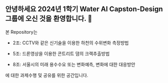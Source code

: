 ## 안녕하세요 2024년 1학기 Water AI Capston-Design 그룹에 오신 것을 환영합니다. 👋

본 Repository는 

- 2조: CCTV와 같은 신기술을 이용한 하천의 수위변화 측정방법

- 5조: 드론영상을 이용한 콘트리트 댐의 크랙추출방법

- 8조: 서울시의 미래 용수수요 또는 변화예측, 변화에 대한 대응방안

에 대한 과제수행 및 공유를 위한 공간입니다.

<!--

**Here are some ideas to get you started:**

🙋‍♀️ A short introduction - what is your organization all about?
🌈 Contribution guidelines - how can the community get involved?
👩‍💻 Useful resources - where can the community find your docs? Is there anything else the community should know?
🍿 Fun facts - what does your team eat for breakfast?
🧙 Remember, you can do mighty things with the power of [Markdown](https://docs.github.com/github/writing-on-github/getting-started-with-writing-and-formatting-on-github/basic-writing-and-formatting-syntax)
-->
